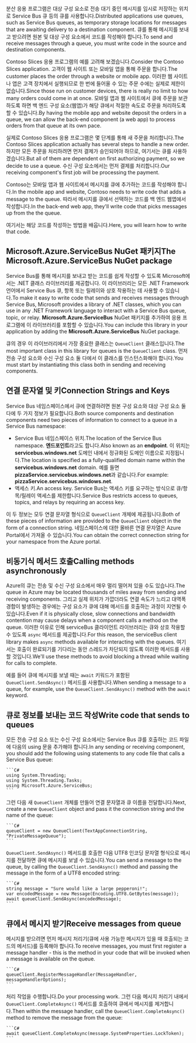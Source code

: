 <span data-ttu-id="8d283-101">분산 응용 프로그램은 대상 구성 요소로 전송 대기 중인 메시지를 임시로 저장하는 위치로 Service Bus 큐 등의 큐를 사용합니다.</span><span class="sxs-lookup"><span data-stu-id="8d283-101">Distributed applications use queues, such as Service Bus queues, as temporary storage locations for messages that are awaiting delivery to a destination component.</span></span> <span data-ttu-id="8d283-102">큐를 통해 메시지를 보내고 받으려면 원본 및 대상 구성 요소에서 코드를 작성해야 합니다.</span><span class="sxs-lookup"><span data-stu-id="8d283-102">To send and receive messages through a queue, you must write code in the source and destination components.</span></span>

<span data-ttu-id="8d283-103">Contoso Slices 응용 프로그램의 예를 고려해 보겠습니다.</span><span class="sxs-lookup"><span data-stu-id="8d283-103">Consider the Contoso Slices application.</span></span> <span data-ttu-id="8d283-104">고객이 웹 사이트 또는 모바일 앱을 통해 주문을 합니다.</span><span class="sxs-lookup"><span data-stu-id="8d283-104">The customer places the order through a website or mobile app.</span></span> <span data-ttu-id="8d283-105">이러한 웹 사이트나 앱은 고객 장치에서 실행되므로 한 번에 들어올 수 있는 주문 수에는 실제로 제한이 없습니다.</span><span class="sxs-lookup"><span data-stu-id="8d283-105">Since those run on customer devices, there is really no limit to how many orders could come in at once.</span></span> <span data-ttu-id="8d283-106">모바일 앱과 웹 사이트에서 큐에 주문을 보관하도록 하면 백 엔드 구성 요소(웹앱)가 해당 큐에서 적절한 속도로 주문을 처리하도록 할 수 있습니다.</span><span class="sxs-lookup"><span data-stu-id="8d283-106">By having the mobile app and website deposit the orders in a queue, we can allow the back-end component (a web app) to process orders from that queue at its own pace.</span></span>

<span data-ttu-id="8d283-107">실제로 Contoso Slices 응용 프로그램은 몇 단계를 통해 새 주문을 처리합니다.</span><span class="sxs-lookup"><span data-stu-id="8d283-107">The Contoso Slices application actually has several steps to handle a new order.</span></span> <span data-ttu-id="8d283-108">하지만 모든 주문을 처리하려면 먼저 결제가 승인되어야 하므로, 여기서는 큐를 사용하겠습니다.</span><span class="sxs-lookup"><span data-stu-id="8d283-108">But all of them are dependent on first authorizing payment, so we decide to use a queue.</span></span> <span data-ttu-id="8d283-109">수신 구성 요소에서는 먼저 결제를 처리합니다.</span><span class="sxs-lookup"><span data-stu-id="8d283-109">Our receiving component's first job will be processing the payment.</span></span>

<span data-ttu-id="8d283-110">Contoso는 모바일 앱과 웹 사이트에서 메시지를 큐에 추가하는 코드를 작성해야 합니다.</span><span class="sxs-lookup"><span data-stu-id="8d283-110">In the mobile app and website, Contoso needs to write code that adds a message to the queue.</span></span> <span data-ttu-id="8d283-111">따라서 메시지를 큐에서 선택하는 코드를 백 엔드 웹앱에서 작성합니다.</span><span class="sxs-lookup"><span data-stu-id="8d283-111">In the back-end web app, they'll write code that picks messages up from the the queue.</span></span>

<span data-ttu-id="8d283-112">여기서는 해당 코드를 작성하는 방법을 배웁니다.</span><span class="sxs-lookup"><span data-stu-id="8d283-112">Here, you will learn how to write that code.</span></span>

## <a name="the-microsoftazureservicebus-nuget-package"></a><span data-ttu-id="8d283-113">Microsoft.Azure.ServiceBus NuGet 패키지</span><span class="sxs-lookup"><span data-stu-id="8d283-113">The Microsoft.Azure.ServiceBus NuGet package</span></span>

<span data-ttu-id="8d283-114">Service Bus를 통해 메시지를 보내고 받는 코드를 쉽게 작성할 수 있도록 Microsoft에서는 .NET 클래스 라이브러리를 제공합니다. 이 라이브러리는 모든 .NET Framework 언어에서 Service Bus 큐, 항목 또는 릴레이와 상호 작용하는 데 사용할 수 있습니다.</span><span class="sxs-lookup"><span data-stu-id="8d283-114">To make it easy to write code that sends and receives messages through Service Bus, Microsoft provides a library of .NET classes, which you can use in any .NET Framework language to interact with a Service Bus queue, topic, or relay.</span></span> <span data-ttu-id="8d283-115">**Microsoft.Azure.ServiceBus** NuGet 패키지를 추가하여 응용 프로그램에 이 라이브러리를 포함할 수 있습니다.</span><span class="sxs-lookup"><span data-stu-id="8d283-115">You can include this library in your application by adding the **Microsoft.Azure.ServiceBus** NuGet package.</span></span>

<span data-ttu-id="8d283-116">큐의 경우 이 라이브러리에서 가장 중요한 클래스는 `QueueClient` 클래스입니다.</span><span class="sxs-lookup"><span data-stu-id="8d283-116">The most important class in this library for queues is the `QueueClient` class.</span></span> <span data-ttu-id="8d283-117">먼저 전송 구성 요소와 수신 구성 요소 둘 다에서 이 클래스를 인스턴스화해야 합니다.</span><span class="sxs-lookup"><span data-stu-id="8d283-117">You must start by instantiating this class both in sending and receiving components.</span></span>

## <a name="connection-strings-and-keys"></a><span data-ttu-id="8d283-118">연결 문자열 및 키</span><span class="sxs-lookup"><span data-stu-id="8d283-118">Connection Strings and Keys</span></span>

<span data-ttu-id="8d283-119">Service Bus 네임스페이스에서 큐에 연결하려면 원본 구성 요소와 대상 구성 요소 둘 다에 두 가지 정보가 필요합니다.</span><span class="sxs-lookup"><span data-stu-id="8d283-119">Both source components and destination components need two pieces of information to connect to a queue in a Service Bus namespace:</span></span>

- <span data-ttu-id="8d283-120">Service Bus 네임스페이스 위치.</span><span class="sxs-lookup"><span data-stu-id="8d283-120">The location of the Service Bus namespace.</span></span> <span data-ttu-id="8d283-121">**엔드포인트**라고도 합니다.</span><span class="sxs-lookup"><span data-stu-id="8d283-121">Also known as an **endpoint**.</span></span> <span data-ttu-id="8d283-122">이 위치는 **servicebus.windows.net** 도메인 내에서 정규화된 도메인 이름으로 지정됩니다.</span><span class="sxs-lookup"><span data-stu-id="8d283-122">The location is specified as a fully-qualified domain name within the **servicebus.windows.net** domain.</span></span> <span data-ttu-id="8d283-123">예를 들면 **pizzaService.servicebus.windows.net**과 같습니다.</span><span class="sxs-lookup"><span data-stu-id="8d283-123">For example: **pizzaService.servicebus.windows.net**.</span></span>
- <span data-ttu-id="8d283-124">액세스 키.</span><span class="sxs-lookup"><span data-stu-id="8d283-124">An access key.</span></span> <span data-ttu-id="8d283-125">Service Bus는 액세스 키를 요구하는 방식으로 큐/항목/릴레이 액세스를 제한합니다.</span><span class="sxs-lookup"><span data-stu-id="8d283-125">Service Bus restricts access to queues, topics, and relays by requiring an access key.</span></span>

<span data-ttu-id="8d283-126">이 두 정보는 모두 연결 문자열 형식으로 `QueueClient` 개체에 제공됩니다.</span><span class="sxs-lookup"><span data-stu-id="8d283-126">Both of these pieces of information are provided to the `QueueClient` object in the form of a connection string.</span></span> <span data-ttu-id="8d283-127">네임스페이스에 대한 올바른 연결 문자열은 Azure Portal에서 가져올 수 있습니다.</span><span class="sxs-lookup"><span data-stu-id="8d283-127">You can obtain the correct connection string for your namespace from the Azure portal.</span></span>

## <a name="calling-methods-asynchronously"></a><span data-ttu-id="8d283-128">비동기식 메서드 호출</span><span class="sxs-lookup"><span data-stu-id="8d283-128">Calling methods asynchronously</span></span>

<span data-ttu-id="8d283-129">Azure의 큐는 전송 및 수신 구성 요소에서 매우 멀리 떨어져 있을 수도 있습니다.</span><span class="sxs-lookup"><span data-stu-id="8d283-129">The queue in Azure may be located thousands of miles away from sending and receiving components.</span></span> <span data-ttu-id="8d283-130">그리고 실제 위치가 가깝더라도 연결 속도가 느리고 대역폭 경합이 발생하는 경우에는 구성 요소가 큐에 대해 메서드를 호출하는 과정이 지연될 수 있습니다.</span><span class="sxs-lookup"><span data-stu-id="8d283-130">Even if it is physically close, slow connections and bandwidth contention may cause delays when a component calls a method on the queue.</span></span> <span data-ttu-id="8d283-131">이러한 이유로 인해 serviceBus 클라이언트 라이브러리는 큐와 상호 작용할 수 있도록 `async` 메서드를 제공합니다.</span><span class="sxs-lookup"><span data-stu-id="8d283-131">For this reason, the serviceBus client library makes `async` methods available for interacting with the queues.</span></span> <span data-ttu-id="8d283-132">여기서는 호출이 완료되기를 기다리는 동안 스레드가 차단되지 않도록 이러한 메서드를 사용할 것입니다.</span><span class="sxs-lookup"><span data-stu-id="8d283-132">We'll use these methods to avoid blocking a thread while waiting for calls to complete.</span></span>

<span data-ttu-id="8d283-133">예를 들어 큐에 메시지를 보낼 때는 `await` 키워드가 포함된 `QueueClient.SendAsync()` 메서드를 사용합니다.</span><span class="sxs-lookup"><span data-stu-id="8d283-133">When sending a message to a queue, for example, use the `QueueClient.SendAsync()` method with the `await` keyword.</span></span>

## <a name="write-code-that-sends-to-queues"></a><span data-ttu-id="8d283-134">큐로 정보를 보내는 코드 작성</span><span class="sxs-lookup"><span data-stu-id="8d283-134">Write code that sends to queues</span></span> 

<span data-ttu-id="8d283-135">모든 전송 구성 요소 또는 수신 구성 요소에서는 Service Bus 큐를 호출하는 코드 파일에 다음의 using 문을 추가해야 합니다.</span><span class="sxs-lookup"><span data-stu-id="8d283-135">In any sending or receiving component, you should add the following using statements to any code file that calls a Service Bus queue:</span></span>

    ```C#
    using System.Threading;
    using System.Threading.Tasks;
    using Microsoft.Azure.ServiceBus;
    ```

<span data-ttu-id="8d283-136">그런 다음 새 `QueueClient` 개체를 만들어 연결 문자열과 큐 이름을 전달합니다.</span><span class="sxs-lookup"><span data-stu-id="8d283-136">Next, create a new `QueueClient` object and pass it the connection string and the name of the queue:</span></span>

    ```C#
    queueClient = new QueueClient(TextAppConnectionString, "PrivateMessageQueue");
    ```

<span data-ttu-id="8d283-137">`QueueClient.SendAsync()` 메서드를 호출한 다음 UTF8 인코딩 문자열 형식으로 메시지를 전달하면 큐에 메시지를 보낼 수 있습니다.</span><span class="sxs-lookup"><span data-stu-id="8d283-137">You can send a message to the queue, by calling the `QueueClient.SendAsync()` method and passing the message in the form of a UTF8 encoded string:</span></span>

    ```C#
    string message = "Sure would like a large pepperoni!";
    var encodedMessage = new Message(Encoding.UTF8.GetBytes(message));
    await queueClient.SendAsync(encodedMessage);
    ```

## <a name="receive-messages-from-queue"></a><span data-ttu-id="8d283-138">큐에서 메시지 받기</span><span class="sxs-lookup"><span data-stu-id="8d283-138">Receive messages from queue</span></span>

<span data-ttu-id="8d283-139">메시지를 받으려면 먼저 메시지 처리기(큐에 사용 가능한 메시지가 있을 때 호출되는 코드의 메서드)를 등록해야 합니다.</span><span class="sxs-lookup"><span data-stu-id="8d283-139">To receive messages, you must first register a message handler - this is the method in your code that will be invoked when a message is available on the queue.</span></span>

    ```C#
    queueClient.RegisterMessageHandler(MessageHandler, messageHandlerOptions);
    ```

<span data-ttu-id="8d283-140">처리 작업을 수행합니다.</span><span class="sxs-lookup"><span data-stu-id="8d283-140">Do your processing work.</span></span> <span data-ttu-id="8d283-141">그런 다음 메시지 처리기 내에서 `QueueClient.CompleteAsync()` 메서드를 호출하여 큐에서 메시지를 제거합니다.</span><span class="sxs-lookup"><span data-stu-id="8d283-141">Then within the message handler, call the `QueueClient.CompleteAsync()` method to remove the message from the queue:</span></span>

    ```C#
    await queueClient.CompleteAsync(message.SystemProperties.LockToken);
    ```
    